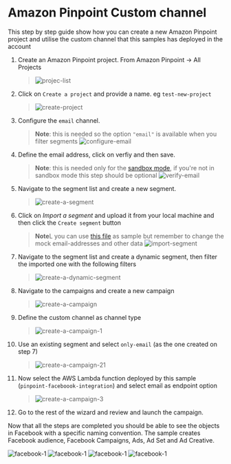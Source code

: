 # Amazon Pinpoint Custom channel

This step by step guide show how you can create a new Amazon Pinpoint project and utilise the custom channel that this samples has deployed in the account

1. Create an Amazon Pinpoint project. From Amazon Pinpoint -> All Projects
   > ![projec-list](./images/project-list.png)
2. Click on `Create a project` and provide a name. eg `test-new-project`
   > ![create-project](./images/create-project.png)
3. Configure the `email` channel.
   > **Note**: this is needed so the option `"email"` is available when you filter segments
   > ![configure-email](./images/configure-email.png)
4. Define the email address, click on verfiy and then save.
   > **Note**: this is needed only for the [sandbox mode](https://docs.aws.amazon.com/pinpoint/latest/userguide/channels-email-setup-production-access.html), if you're not in sandbox mode this step should be optional
   > ![verify-email](./images/verify-email.png)
5. Navigate to the segment list and create a new segment.
   > ![create-a-segment](./images/create-a-segment.png)
6. Click on _Import a segment_ and upload it from your local machine and then click the `Create segment` button
   > **Note**L you can use [this file](../sample/pinpoin_test_segment.json) as sample but remember to change the mock email-addresses and other data
   > ![import-segment](./images/import-segment.png)
7. Navigate to the segment list and create a dynamic segment, then filter the imported one with the following filters
   > ![create-a-dynamic-segment](./images/create-a-dynamic-segment.png)
8. Navigate to the campaigns and create a new campaign
   > ![create-a-campaign](./images/create-a-campaign.png)
9. Define the custom channel as channel type
   > ![create-a-campaign-1](./images/create-a-campaign-1.png)
10. Use an existing segment and select `only-email` (as the one created on step 7)
    > ![create-a-campaign-21](./images/create-a-campaign-2.png)
11. Now select the AWS Lambda function deployed by this sample (`pinpoint-faceboook-integration`) and select email as endpoint option
    > ![create-a-campaign-3](./images/create-a-campaign-3.png)
12. Go to the rest of the wizard and review and launch the campaign.

Now that all the steps are completed you should be able to see the objects in Facebook with a specific naming convention. The sample creates Facebook audience, Facebook Campaigns, Ads, Ad Set and Ad Creative.

![facebook-1](./images//facebook-1.png)
![facebook-1](./images//facebook-2.png)
![facebook-1](./images//facebook-3.png)
![facebook-1](./images//facebook-4.png)
